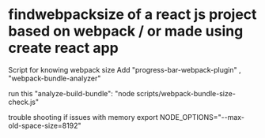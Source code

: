 # findwebpacksize of a react js project based on webpack / or made using create react app 

Script for knowing webpack size
Add "progress-bar-webpack-plugin" , "webpack-bundle-analyzer"


run this "analyze-build-bundle": "node scripts/webpack-bundle-size-check.js"


trouble shooting if issues with memory 
export NODE_OPTIONS="--max-old-space-size=8192"
